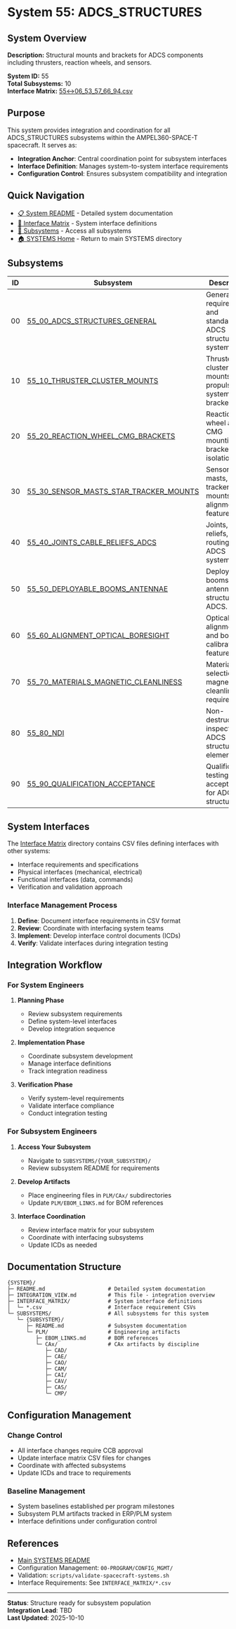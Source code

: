 # System 55: ADCS_STRUCTURES

## System Overview

**Description:** Structural mounts and brackets for ADCS components including thrusters, reaction wheels, and sensors.

**System ID:** 55  
**Total Subsystems:** 10  
**Interface Matrix:** [55↔06_53_57_66_94.csv](./INTERFACE_MATRIX/55↔06_53_57_66_94.csv)

## Purpose

This system provides integration and coordination for all ADCS_STRUCTURES subsystems within the AMPEL360-SPACE-T spacecraft. It serves as:

- **Integration Anchor**: Central coordination point for subsystem interfaces
- **Interface Definition**: Manages system-to-system interface requirements
- **Configuration Control**: Ensures subsystem compatibility and integration

## Quick Navigation

- [📋 System README](./README.md) - Detailed system documentation
- [🔗 Interface Matrix](./INTERFACE_MATRIX/) - System interface definitions
- [📂 Subsystems](./SUBSYSTEMS/) - Access all subsystems
- [🏠 SYSTEMS Home](../README.md) - Return to main SYSTEMS directory

## Subsystems

| ID | Subsystem | Description |
|----|-----------|-------------|
| 00 | [55_00_ADCS_STRUCTURES_GENERAL](./SUBSYSTEMS/55_00_ADCS_STRUCTURES_GENERAL/) | General requirements and standards for ADCS structural systems. |
| 10 | [55_10_THRUSTER_CLUSTER_MOUNTS](./SUBSYSTEMS/55_10_THRUSTER_CLUSTER_MOUNTS/) | Thruster cluster mounts and propulsion system brackets. |
| 20 | [55_20_REACTION_WHEEL_CMG_BRACKETS](./SUBSYSTEMS/55_20_REACTION_WHEEL_CMG_BRACKETS/) | Reaction wheel and CMG mounting brackets and isolation. |
| 30 | [55_30_SENSOR_MASTS_STAR_TRACKER_MOUNTS](./SUBSYSTEMS/55_30_SENSOR_MASTS_STAR_TRACKER_MOUNTS/) | Sensor masts, star tracker mounts, and alignment features. |
| 40 | [55_40_JOINTS_CABLE_RELIEFS_ADCS](./SUBSYSTEMS/55_40_JOINTS_CABLE_RELIEFS_ADCS/) | Joints, cable reliefs, and routing for ADCS systems. |
| 50 | [55_50_DEPLOYABLE_BOOMS_ANTENNAE](./SUBSYSTEMS/55_50_DEPLOYABLE_BOOMS_ANTENNAE/) | Deployable booms and antenna structures for ADCS. |
| 60 | [55_60_ALIGNMENT_OPTICAL_BORESIGHT](./SUBSYSTEMS/55_60_ALIGNMENT_OPTICAL_BORESIGHT/) | Optical alignment and boresight calibration features. |
| 70 | [55_70_MATERIALS_MAGNETIC_CLEANLINESS](./SUBSYSTEMS/55_70_MATERIALS_MAGNETIC_CLEANLINESS/) | Materials selection and magnetic cleanliness requirements. |
| 80 | [55_80_NDI](./SUBSYSTEMS/55_80_NDI/) | Non-destructive inspection for ADCS structural elements. |
| 90 | [55_90_QUALIFICATION_ACCEPTANCE](./SUBSYSTEMS/55_90_QUALIFICATION_ACCEPTANCE/) | Qualification testing and acceptance for ADCS structures. |

## System Interfaces

The [Interface Matrix](./INTERFACE_MATRIX/) directory contains CSV files defining interfaces with other systems:

- Interface requirements and specifications
- Physical interfaces (mechanical, electrical)
- Functional interfaces (data, commands)
- Verification and validation approach

### Interface Management Process

1. **Define**: Document interface requirements in CSV format
2. **Review**: Coordinate with interfacing system teams
3. **Implement**: Develop interface control documents (ICDs)
4. **Verify**: Validate interfaces during integration testing

## Integration Workflow

### For System Engineers

1. **Planning Phase**
   - Review subsystem requirements
   - Define system-level interfaces
   - Develop integration sequence

2. **Implementation Phase**
   - Coordinate subsystem development
   - Manage interface definitions
   - Track integration readiness

3. **Verification Phase**
   - Verify system-level requirements
   - Validate interface compliance
   - Conduct integration testing

### For Subsystem Engineers

1. **Access Your Subsystem**
   - Navigate to `SUBSYSTEMS/{YOUR_SUBSYSTEM}/`
   - Review subsystem README for requirements

2. **Develop Artifacts**
   - Place engineering files in `PLM/CAx/` subdirectories
   - Update `PLM/EBOM_LINKS.md` for BOM references

3. **Interface Coordination**
   - Review interface matrix for your subsystem
   - Coordinate with interfacing subsystems
   - Update ICDs as needed

## Documentation Structure

```
{SYSTEM}/
├─ README.md                    # Detailed system documentation
├─ INTEGRATION_VIEW.md          # This file - integration overview
├─ INTERFACE_MATRIX/            # System interface definitions
│  └─ *.csv                     # Interface requirement CSVs
└─ SUBSYSTEMS/                  # All subsystems for this system
   └─ {SUBSYSTEM}/
      ├─ README.md              # Subsystem documentation
      └─ PLM/                   # Engineering artifacts
         ├─ EBOM_LINKS.md       # BOM references
         └─ CAx/                # CAx artifacts by discipline
            ├─ CAD/
            ├─ CAE/
            ├─ CAO/
            ├─ CAM/
            ├─ CAI/
            ├─ CAV/
            ├─ CAS/
            └─ CMP/
```

## Configuration Management

### Change Control

- All interface changes require CCB approval
- Update interface matrix CSV files for changes
- Coordinate with affected subsystems
- Update ICDs and trace to requirements

### Baseline Management

- System baselines established per program milestones
- Subsystem PLM artifacts tracked in ERP/PLM system
- Interface definitions under configuration control

## References

- [Main SYSTEMS README](../README.md)
- Configuration Management: `00-PROGRAM/CONFIG_MGMT/`
- Validation: `scripts/validate-spacecraft-systems.sh`
- Interface Requirements: See `INTERFACE_MATRIX/*.csv`

---

**Status**: Structure ready for subsystem population  
**Integration Lead**: TBD  
**Last Updated**: 2025-10-10
